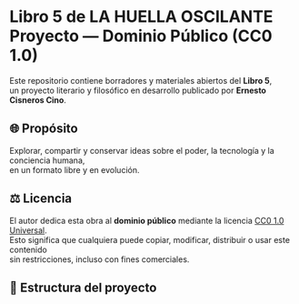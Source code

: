 # Libro 5 de LA HUELLA OSCILANTE Proyecto — Dominio Público (CC0 1.0)

Este repositorio contiene borradores y materiales abiertos del **Libro 5**,  
un proyecto literario y filosófico en desarrollo publicado por **Ernesto Cisneros Cino**.

## 🌐 Propósito
Explorar, compartir y conservar ideas sobre el poder, la tecnología y la conciencia humana,  
en un formato libre y en evolución.

## ⚖️ Licencia
El autor dedica esta obra al **dominio público** mediante la licencia [CC0 1.0 Universal](LICENSE).  
Esto significa que cualquiera puede copiar, modificar, distribuir o usar este contenido  
sin restricciones, incluso con fines comerciales.

## 🧭 Estructura del proyecto
